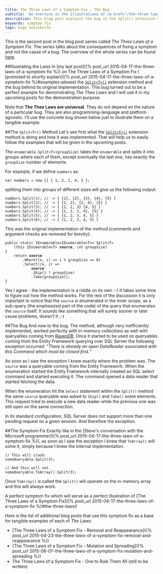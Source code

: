 ```yaml
---
title: The Three Laws of a Symptom Fix - The Bug
subtitle: 'An overture in the illustrations of <a href="/the-three-laws-of-a-symptom-fix">The Three Laws of a Symptom Fix</a>'
description: This blog post explains the bug in the Split() extension method. The explanation is used in other posts to demonstrate The Three Laws of a Symptom Fix.
keywords: symptom fix
tags: bugs swissknife
---
```

<p class='alert alert-info'>
This is the second post in the blog post series called <em>The Three Laws of a Symptom Fix</em>. The series talks about the consequences of fixing a symptom and not the cause of a bug. The overview of the whole series can be found <a href="{% post_url 2015-06-07-the-three-laws-of-a-symptom-fix-the-overview %}">here</a>.
</p>

##Illustrating the Laws
In [my last post]({% post_url 2015-04-17-the-three-laws-of-a-symptom-fix %}) on The Three Laws of a Symptom Fix I [promised to shortly explain]({% post_url 2015-04-17-the-three-laws-of-a-symptom-fix %}#examples-please) the [`Split<T>()`](https://github.com/ironcev/SwissKnife/blob/master/Source/SwissKnife/Collections/CollectionExtensions.cs) extension method and the bug behind its original implementation. This bug turned out to be a perfect example for demonstrating *The Thee Laws* and I will use it in my upcoming posts for the demonstration purpose.

Note that **The Thee Laws are universal**. They do not depend on the nature of a particular bug. They are also programming-language and platform agnostic. I'll use the concrete bug shown below just to illustrate them on a tangible example.

##The `Split<T>()` Method
Let's see first what the [`Split<T>()`](https://github.com/ironcev/SwissKnife/blob/master/Source/SwissKnife/Collections/CollectionExtensions.cs) extension method is doing and how it was implemented. That will help us to easily follow the examples that will be given in the upcoming posts.

The `enumerable.Split<T>(groupSize)` takes the `enumerable` and splits it into groups where each of them, except eventually the last one, has exactly the `groupSize` number of elements.

For example, if we define `numbers` as:

    var numbers = new [] { 1, 2, 3, 4, 5 };

splitting them into groups of different sizes will give us the following output:

    numbers.Split(1); // -> { {1}, {2}, {3}, {4}, {5} }
    numbers.Split(2); // -> { {1, 2}, {3, 4}, {5} }
    numbers.Split(3); // -> { {1, 2, 3} {4, 5} }
    numbers.Split(4); // -> { {1, 2, 3, 4}, {5} }
    numbers.Split(5); // -> { {1, 2, 3, 4, 5} }
    numbers.Split(6); // -> { {1, 2, 3, 4, 5} }

This was the original implementation of the method (comments and argument checks are removed for brevity):

<pre>
<code>public static IEnumerable&lt;IEnumerable&lt;T&gt;&gt; Split&lt;T&gt;
    (this IEnumerable&lt;T> <strong>source</strong>, int groupSize)
{
    return <strong>source</strong>
        .Where((x, i) => i % groupSize == 0)
        .Select(<em>(x, i) => 
            <strong>source</strong>
            .Skip(i * groupSize)
            .Take(groupSize)</em>);
}</code>
</pre>

Yes I agree - the implementation is a riddle on its own :-) It takes some time to figure out how the method works. For the rest of the discussion it is only important to notice that the `source` is enumerated in the inner scope, as a sub-query (the *emphasized* part of the code) of the query that enumerates the `source` itself. It sounds like something that will surely sooner or later cause problems, doesn't it ;-)

##The Bug
And now to the bug. The method, although very inefficiently implemented, worked perfectly with in-memory collections as well with queryables coming from [RavenDB](http://ravendb.net). Once it started to be used on queryables coming from the Entity Framework querying over SQL Server the following exception occurred: "*There is already an open DataReader associated with this Command which must be closed first.*"

As soon as I saw the exception I knew exactly where the problem was. The `source` was a queryable coming from the Entity Framework. When the enumeration started the Entity Framework internally created an SQL select command and started executing it. The command opened a data reader that started fetching the data.

When the enumeration hit the `Select` statement within the `Split()` method the same `source` queryable was asked to `Skip()` and `Take()` some elements. This request tried to execute a new data reader while the previous one was still open on the same connection.

In its standard configuration, SQL Server does not support more than one pending request on a given session. And therefore the exception.

##The Symptom Fix
Exactly like in the [Steve's conversation with the Microsoft programmer]({% post_url 2015-04-17-the-three-laws-of-a-symptom-fix %}), as soon as I saw the exception I knew that `ToArray()` will solve it, simply because I knew the internal implementation.

    // This will crash.
    someQueryable.Split(3);
    
    // And this will not.
    someQueryable.ToArray().Split(3);

Once `ToArray()` is called the `Split()` will operate on the in-memory array and this will always work.

A perfect symptom fix which will serve as a perfect illustration of [The Three Laws of a Symptom Fix]({% post_url 2015-04-17-the-three-laws-of-a-symptom-fix %}#the-three-laws)!

Here is the list of additional blog posts that use this symptom fix as a base for tangible examples of each of *The Laws*:

- [The Three Laws of a Symptom Fix - Removal and Reappearance]({% post_url 2015-04-23-the-three-laws-of-a-symptom-fix-removal-and-reappearance %})
- [The Three Laws of a Symptom Fix - Mutation and Spreading]({% post_url 2015-06-07-the-three-laws-of-a-symptom-fix-mutation-and-spreading %})
- The Three Laws of a Symptom Fix - One to Rule Them All (still to be written)
